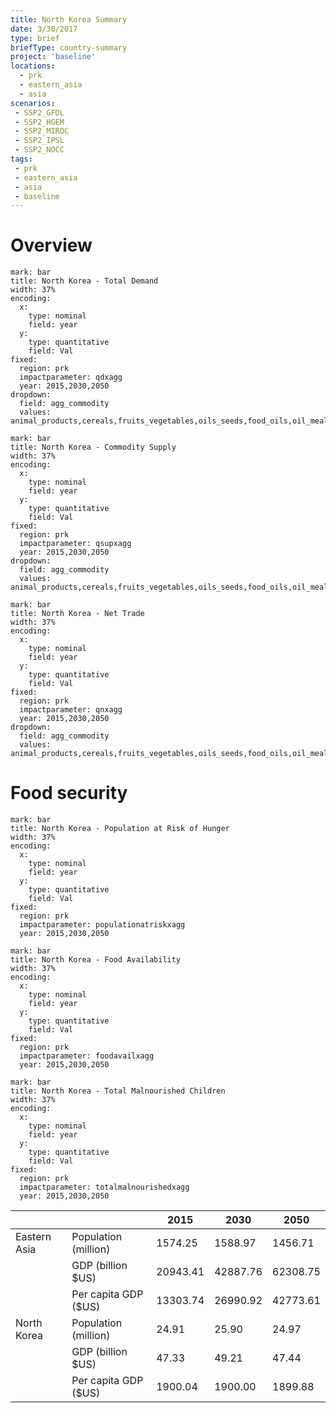 ```yaml
---
title: North Korea Summary
date: 3/30/2017
type: brief
briefType: country-summary
project: 'baseline'
locations:
  - prk
  - eastern_asia
  - asia
scenarios:
 - SSP2_GFDL
 - SSP2_HGEM
 - SSP2_MIROC
 - SSP2_IPSL
 - SSP2_NOCC
tags:
 - prk
 - eastern_asia
 - asia
 - baseline
---
```

# Overview 

```chart
mark: bar
title: North Korea - Total Demand
width: 37%
encoding:
  x:
    type: nominal
    field: year
  y:
    type: quantitative
    field: Val
fixed:
  region: prk
  impactparameter: qdxagg
  year: 2015,2030,2050
dropdown:
  field: agg_commodity
  values: animal_products,cereals,fruits_vegetables,oils_seeds,food_oils,oil_meals,other,pulses,roots_tubers,sugar
```

```chart
mark: bar
title: North Korea - Commodity Supply
width: 37%
encoding:
  x:
    type: nominal
    field: year
  y:
    type: quantitative
    field: Val
fixed:
  region: prk
  impactparameter: qsupxagg
  year: 2015,2030,2050
dropdown:
  field: agg_commodity
  values: animal_products,cereals,fruits_vegetables,oils_seeds,food_oils,oil_meals,other,pulses,roots_tubers,sugar
```

```chart
mark: bar
title: North Korea - Net Trade
width: 37%
encoding:
  x:
    type: nominal
    field: year
  y:
    type: quantitative
    field: Val
fixed:
  region: prk
  impactparameter: qnxagg
  year: 2015,2030,2050
dropdown:
  field: agg_commodity
  values: animal_products,cereals,fruits_vegetables,oils_seeds,food_oils,oil_meals,other,pulses,roots_tubers,sugar
```

# Food security

```chart
mark: bar
title: North Korea - Population at Risk of Hunger
width: 37%
encoding:
  x:
    type: nominal
    field: year
  y:
    type: quantitative
    field: Val
fixed:
  region: prk
  impactparameter: populationatriskxagg
  year: 2015,2030,2050
```

```chart
mark: bar
title: North Korea - Food Availability
width: 37%
encoding:
  x:
    type: nominal
    field: year
  y:
    type: quantitative
    field: Val
fixed:
  region: prk
  impactparameter: foodavailxagg
  year: 2015,2030,2050
```

```chart
mark: bar
title: North Korea - Total Malnourished Children
width: 37%
encoding:
  x:
    type: nominal
    field: year
  y:
    type: quantitative
    field: Val
fixed:
  region: prk
  impactparameter: totalmalnourishedxagg
  year: 2015,2030,2050
```

|   |   | 2015 | 2030 | 2050 |
|---|---|---|---|---|
| Eastern Asia | Population (million) | 1574.25 | 1588.97 | 1456.71 |
|  | GDP (billion $US) | 20943.41 | 42887.76 | 62308.75 |
|  | Per capita GDP ($US) | 13303.74 | 26990.92 | 42773.61 |
| North Korea | Population (million) | 24.91 | 25.90 | 24.97 |
|  | GDP (billion $US) | 47.33 | 49.21 | 47.44 |
|  | Per capita GDP ($US) | 1900.04| 1900.00| 1899.88|
